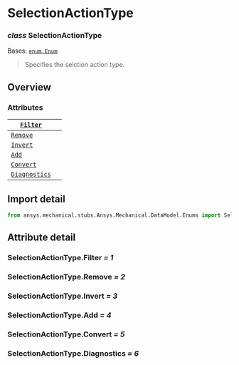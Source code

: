 <a id="selectionactiontype"></a>

# SelectionActionType

<a id="SelectionActionType"></a>

### *class* SelectionActionType

Bases: [`enum.Enum`](https://docs.python.org/3/library/enum.html#enum.Enum)

> Specifies the selction action type.

> <!-- !! processed by numpydoc !! -->

<a id="overview"></a>

## Overview

### Attributes

| [`Filter`](#SelectionActionType.Filter)           |    |
|---------------------------------------------------|----|
| [`Remove`](#SelectionActionType.Remove)           |    |
| [`Invert`](#SelectionActionType.Invert)           |    |
| [`Add`](#SelectionActionType.Add)                 |    |
| [`Convert`](#SelectionActionType.Convert)         |    |
| [`Diagnostics`](#SelectionActionType.Diagnostics) |    |

<a id="import-detail"></a>

## Import detail

```python
from ansys.mechanical.stubs.Ansys.Mechanical.DataModel.Enums import SelectionActionType
```

<a id="attribute-detail"></a>

## Attribute detail

<a id="SelectionActionType.Filter"></a>

### SelectionActionType.Filter *= 1*

<a id="SelectionActionType.Remove"></a>

### SelectionActionType.Remove *= 2*

<a id="SelectionActionType.Invert"></a>

### SelectionActionType.Invert *= 3*

<a id="SelectionActionType.Add"></a>

### SelectionActionType.Add *= 4*

<a id="SelectionActionType.Convert"></a>

### SelectionActionType.Convert *= 5*

<a id="SelectionActionType.Diagnostics"></a>

### SelectionActionType.Diagnostics *= 6*

